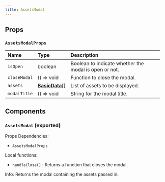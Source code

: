 ```yaml
---
title: AssetsModal
---
```


## Props

### `AssetsModalProps`

| Name | Type | Description                                                          |
| :--- | :--- | :------------------------------------------------------------------- |
| `isOpen` | boolean | Boolean to indicate whether the modal is open or not.
| `closeModal` | () => void | Function to close the modal.
| `assets` | [**BasicData**](/docs/dev-docs/frontend/constants/types#basicdata-exported)[] | List of assets to be displayed.
| `modalTitle` | () => void | String for the modal title.

## Components

### `AssetsModal` (exported)

Props Dependencies:
- `AssetsModalProps`

Local functions:
- `handleClose()` : Returns a function that closes the modal.

Info: Returns the modal containing the assets passed in.